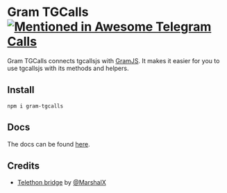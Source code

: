 # Gram TGCalls [![Mentioned in Awesome Telegram Calls](https://awesome.re/mentioned-badge-flat.svg)](https://github.com/tgcalls/awesome-tgcalls)

Gram TGCalls connects tgcallsjs with [GramJS](https://github.com/gram-js/gramjs). It makes it easier for you to use tgcallsjs with its methods and helpers.

## Install

```shell
npm i gram-tgcalls
```

## Docs

The docs can be found [here](https://tgcallsjs.github.io/gram-tgcalls).

## Credits

-   [Telethon bridge](https://github.com/MarshalX/tgcalls/blob/dev/pytgcalls/pytgcalls/mtproto/telethon_bridge.py) by [@MarshalX](https://github.com)
